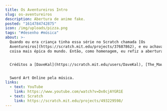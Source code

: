 ```yaml
---
title: Os Aventureiros Intro
slug: os-aventureiros
description: Abertura de anime fake.
posted: "1614784742875"
icon: /img/uploads/pizza.png
tags: "#desenho #música"
about: >-
  Quando eu era criança tinha essa série no Scratch chamada [Os
  Aventureiros](https://scratch.mit.edu/projects/37687862), e eu achava ela a
  coisa mais épica do mundo. Então, como homenagem, eu refiz a abertura!


  Créditos a [DaveKal](https://scratch.mit.edu/users/DaveKal), [The_Maujoa](https://scratch.mit.edu/users/The_Maujoa), [LeoLegal](https://scratch.mit.edu/users/LeoLegal), [Miou4](https://scratch.mit.edu/users/Miou4), [luanecartman](https://scratch.mit.edu/users/luanecartman) e [ChloeCPI](https://scratch.mit.edu/users/ChloeCPI) pelos personagens.


  Sword Art Online pela música.
links:
  - text: YouTube
    link: https://www.youtube.com/watch?v=Dx0cjAYGR1E
  - text: Scratch
    link: https://scratch.mit.edu/projects/493229598/
---
```

<vid-yt url="https://www.youtube.com/watch?v=Dx0cjAYGR1E"></vid-yt>